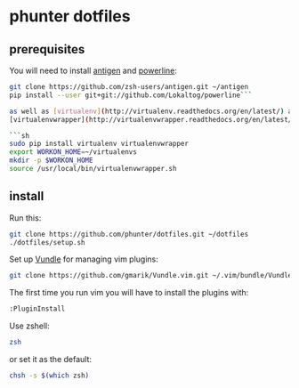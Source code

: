 # phunter dotfiles

## prerequisites

You will need to install [antigen](https://github.com/zsh-users/antigen)
and [powerline](https://github.com/Lokaltog/powerline):

```sh
git clone https://github.com/zsh-users/antigen.git ~/antigen
pip install --user git+git://github.com/Lokaltog/powerline```

as well as [virtualenv](http://virtualenv.readthedocs.org/en/latest/) and 
[virtualenvwrapper](http://virtualenvwrapper.readthedocs.org/en/latest/):

```sh
sudo pip install virtualenv virtualenvwrapper
export WORKON_HOME=~/virtualenvs
mkdir -p $WORKON_HOME
source /usr/local/bin/virtualenvwrapper.sh
```

## install

Run this:

```sh
git clone https://github.com/phunter/dotfiles.git ~/dotfiles
./dotfiles/setup.sh
```

Set up [Vundle](https://github.com/gmarik/Vundle.vim) for managing
vim plugins:
```sh
git clone https://github.com/gmarik/Vundle.vim.git ~/.vim/bundle/Vundle.vim
```
The first time you run vim you will have to install the plugins with:
```sh
:PluginInstall
```

Use zshell:
```sh
zsh
```

or set it as the default:

```sh
chsh -s $(which zsh)
```
